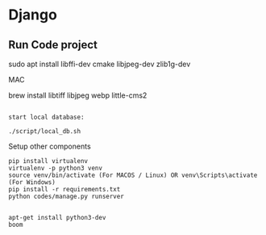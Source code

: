 # Django

## Run Code project

sudo apt install libffi-dev cmake libjpeg-dev zlib1g-dev


MAC

brew install libtiff libjpeg webp little-cms2



```configure db on env

start local database:

./script/local_db.sh
```

Setup other components

```
pip install virtualenv
virtualenv -p python3 venv
source venv/bin/activate (For MACOS / Linux) OR venv\Scripts\activate (For Windows)
pip install -r requirements.txt
python codes/manage.py runserver


apt-get install python3-dev
boom
```
